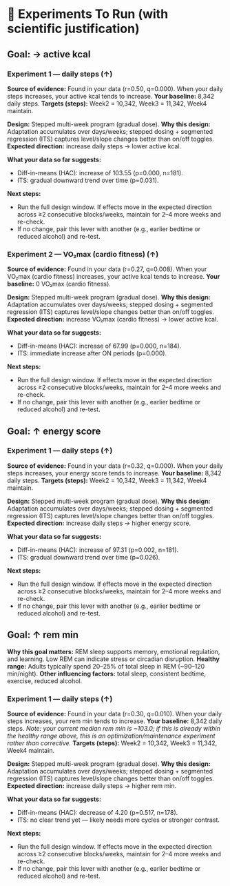 # 🧪 Experiments To Run (with scientific justification)


## Goal: → active kcal

### Experiment 1 — daily steps (↑)
**Source of evidence:** Found in your data (r=0.50, q=0.000). When your daily steps increases, your active kcal tends to increase.
**Your baseline:** 8,342 daily steps.
**Targets (steps):** Week2 = 10,342, Week3 = 11,342, Week4 maintain.

**Design:** Stepped multi-week program (gradual dose).
**Why this design:** Adaptation accumulates over days/weeks; stepped dosing + segmented regression (ITS) captures level/slope changes better than on/off toggles.
**Expected direction:** increase daily steps → lower active kcal.

**What your data so far suggests:**
- Diff-in-means (HAC): increase of 103.55 (p=0.000, n=181).
- ITS: gradual downward trend over time (p=0.031).

**Next steps:**
- Run the full design window. If effects move in the expected direction across ≥2 consecutive blocks/weeks, maintain for 2–4 more weeks and re-check.
- If no change, pair this lever with another (e.g., earlier bedtime or reduced alcohol) and re-test.

### Experiment 2 — VO₂max (cardio fitness) (↑)
**Source of evidence:** Found in your data (r=0.27, q=0.008). When your VO₂max (cardio fitness) increases, your active kcal tends to increase.
**Your baseline:** 0 VO₂max (cardio fitness).

**Design:** Stepped multi-week program (gradual dose).
**Why this design:** Adaptation accumulates over days/weeks; stepped dosing + segmented regression (ITS) captures level/slope changes better than on/off toggles.
**Expected direction:** increase VO₂max (cardio fitness) → lower active kcal.

**What your data so far suggests:**
- Diff-in-means (HAC): increase of 67.99 (p=0.000, n=184).
- ITS: immediate increase after ON periods (p=0.000).

**Next steps:**
- Run the full design window. If effects move in the expected direction across ≥2 consecutive blocks/weeks, maintain for 2–4 more weeks and re-check.
- If no change, pair this lever with another (e.g., earlier bedtime or reduced alcohol) and re-test.

## Goal: ↑ energy score

### Experiment 1 — daily steps (↑)
**Source of evidence:** Found in your data (r=0.32, q=0.000). When your daily steps increases, your energy score tends to increase.
**Your baseline:** 8,342 daily steps.
**Targets (steps):** Week2 = 10,342, Week3 = 11,342, Week4 maintain.

**Design:** Stepped multi-week program (gradual dose).
**Why this design:** Adaptation accumulates over days/weeks; stepped dosing + segmented regression (ITS) captures level/slope changes better than on/off toggles.
**Expected direction:** increase daily steps → higher energy score.

**What your data so far suggests:**
- Diff-in-means (HAC): increase of 97.31 (p=0.002, n=181).
- ITS: gradual downward trend over time (p=0.026).

**Next steps:**
- Run the full design window. If effects move in the expected direction across ≥2 consecutive blocks/weeks, maintain for 2–4 more weeks and re-check.
- If no change, pair this lever with another (e.g., earlier bedtime or reduced alcohol) and re-test.

## Goal: ↑ rem min
**Why this goal matters:** REM sleep supports memory, emotional regulation, and learning. Low REM can indicate stress or circadian disruption.
**Healthy range:** Adults typically spend 20–25% of total sleep in REM (~90–120 min/night).
**Other influencing factors:** total sleep, consistent bedtime, exercise, reduced alcohol.

### Experiment 1 — daily steps (↑)
**Source of evidence:** Found in your data (r=0.30, q=0.010). When your daily steps increases, your rem min tends to increase.
**Your baseline:** 8,342 daily steps.
_Note: your current median rem min is ~103.0; if this is already within the healthy range above, this is an optimization/maintenance experiment rather than corrective._
**Targets (steps):** Week2 = 10,342, Week3 = 11,342, Week4 maintain.

**Design:** Stepped multi-week program (gradual dose).
**Why this design:** Adaptation accumulates over days/weeks; stepped dosing + segmented regression (ITS) captures level/slope changes better than on/off toggles.
**Expected direction:** increase daily steps → higher rem min.

**What your data so far suggests:**
- Diff-in-means (HAC): decrease of 4.20 (p=0.517, n=178).
- ITS: no clear trend yet — likely needs more cycles or stronger contrast.

**Next steps:**
- Run the full design window. If effects move in the expected direction across ≥2 consecutive blocks/weeks, maintain for 2–4 more weeks and re-check.
- If no change, pair this lever with another (e.g., earlier bedtime or reduced alcohol) and re-test.